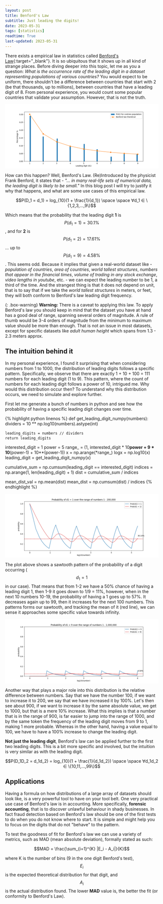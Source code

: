 ```yaml
---
layout: post
title: Benford's Law
subtitle: Just leading the digits!
date: 2023-05-31
tags: [statistics]
readtime: True
last-updated: 2023-05-31
---
```


There exists a empirical law in statistics called [Benford's Law](https://en.wikipedia.org/wiki/Benford%27s_law){:target="_blank"}. It is so 
ubiquitous that it shows up in all kind of strange places. Before diving deeper into this topic, let me as you a question:
_What is the occurrence rate of the leading digit in a dataset representing populations of various countries?_ You would expect to be uniform,
there shouldn't be a difference between countries that start with 2 (be that thousands, up to millions), between countries that have a leading digit of 8.
From personal experience, you would count some popular countries that validate your assumption. However, that is not the truth. 

<img src="/assets/posts/benford/benfords_law_world_population.png" style="display: block; margin: auto"/>

How can this happen? Well, Benford's Law. (Re)Introduced by the physicist Frank Benford, it states that - _"... in many real-life sets of numerical data, the leading digit is likely to be small."_ In this blog post I will try to justify it why that happens, and what are some use cases of this empirical law. 

$$P(D_1 = d_1) = log_{10}(1 + \frac{1}{d_1}) \space \space ∀d_1 ∈ \{1,2,3,…,9\}$$

Which means that the probability that the leading digit **1** is $$P(d_1 = 1) = 30.1\%$$, and for **2** is $$P(d_1 = 2) = 17.61\%$$ ... up to $$P(d_1 = 9) = 4.58\%$$. This seems odd. Because it implies that given a real-world dataset like - _population of countries_, _area of countries_, _world tallest structures_, _numbers that appear in the financial times_, _volume of trading in any stock exchange_, _video lengths in youtube_, etc. - we can expect the leading number to be 1, a third of the time. And the strangest thing is that it does not depend on unit, that is to say that if we take the _world tallest structures_ in meters, or feet, they will both conform to Benford's law leading digit frequency.


{: .box-warning}
**Warning:** There is a caveat to applying this law. To apply Benford's law you should keep in mind that the dataset you have at hand has a good deal of range, spanning several orders of magnitude. A rule of thumb would be 3-4 orders of magnitude from the minimum to maximum value should be more than enough. That is not an issue in most datasets, except for specific datasets like _adult human height_ which spans from 1.3 - 2.3 meters approx.

## The intuition behind it

In my personal experience, I found it surprising that when considering numbers from 1 to 1000, the distribution of leading digits follows a specific pattern. Specifically, we observe that there are exactly 1 + 10 + 100 = 111 numbers for each leading digit (1 to 9). This pattern, where the count of numbers for each leading digit follows a power of 10, intrigued me. Why would this distribution occur then? To understand why this distribution occurs, we need to simulate and explore further.

First let me generate a bunch of numbers in python and see how the probability of having a specific leading digit changes over time.

{% highlight python linenos %}
def get_leading_digit_numpy(numbers):
    dividers = 10 ** np.log10(numbers).astype(int)

    leading_digits = numbers // dividers
    return leading_digits

interested_digit = 1
power = 5
range_ = (1, interested_digit * 10**power + 9 * 10**(power-1) + 10**(power-1))
x = np.arange(*range_)
logx = np.log10(x)
leading_digit = get_leading_digit_numpy(x)

cumulative_sum = np.cumsum(leading_digit == interested_digit)
indices = np.arange(1, len(leading_digit) + 1)
dist = cumulative_sum / indices

mean_dist_val = np.mean(dist)
mean_dist = np.cumsum(dist) / indices
{% endhighlight %}


<img src="/assets/posts/benford/benfords_law_sequence_1.png" style="display: block; margin: auto"/>

The plot above shows a sawtooth pattern of the probability of a digit occurring ($$d_1 = 1$$ in our case). That means that from 1-2 we have a 50% chance of having a leading digit 1, then 1-9 it goes down to 1/9 = 11%, however, when in the next 10 numbers 10-19, the probability of having a 1 goes up to 57%. It decreases again up to 99, then it increases for the next 100 numbers. This patterns forms our sawtooth, and tracking the mean of it (red line), we can sense it approaches some specific value towards infinity. 


<img src="/assets/posts/benford/benfords_law_sequence_9.png" style="display: block; margin: auto"/>

Another way that plays a major role into this distribution is the relative difference between numbers. Say that we have the number 100, if we want to increase it to 200, we say that we have increased it by 100%. Let's then see about 900, if we want to increase it by the same absolute value, we get to 1000, but that is a mere 10% increase. What this implies is that a number that is in the range of 900, is far easier to jump into the range of 1000, and by the same token the frequency of the leading digit moves from 9 to 1, making 1 more probable. Whereas in the other hand, having a value equal to 100, we have to have a 100% increase to change the leading digit. 

__Not just the leading digit__, Benford's law can be applied further to the first two leading digits. This is a bit more specific and involved, but the intuition is very similar as with the leading digit. 

$$P(D_1D_2 = d_1d_2) = log_{10}(1 + \frac{1}{d_1d_2}) \space \space ∀d_1d_2 ∈ \{10,11,…,99\}$$


## Applications
Having a formula on how distributions of a large array of datasets should look like, is a very powerful tool to have on your tool belt. One very practical use case of Benford's law is in accounting. More specifically, **forensic accounting**, that is to discover unlawful behaviour in shady businesses. In fact fraud detection based on Benford's law should be one of the first tests to do when you do not know where to start. It is simple and might help you to focus on the digits that do not "behave" to the pattern. 

To test the goodness of fit for Benford's law we can use a variety of metrics, such as MAD (mean absolute deviation), formally stated as such:

$$MAD = \frac{\sum_{i=1}^{K} |E_i - A_i|}{K}$$ 

where K is the number of bins (9 in the one digit Benford's test), $$E_i$$ is the expected theoretical distribution for that digit, and $$A_i$$ is the actual distribution found. The lower **MAD** value is, the better the fit (or conformity to Benford's Law).